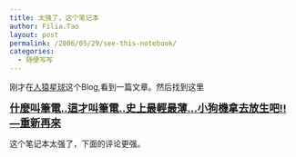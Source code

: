 ```yaml
---
title: 太强了，这个笔记本
author: Filia.Tao
layout: post
permalink: /2006/05/29/see-this-notebook/
categories:
  - 随便写写
---
```

刚才在[人猿星球][1]这个Blog,看到一篇文章。然后找到这里

[<font size="4"><strong>什麼叫筆電..這才叫筆電..史上最輕最薄&#8230;小狗機拿去放生吧!!&#8212;重新再來</strong> </font>][2]

这个笔记本太强了，下面的评论更强。

 [1]: http://blog.imkink.com/node/43
 [2]: http://tw.f2.page.bid.yahoo.com/tw/auction/b26773494
